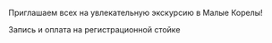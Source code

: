 Приглашаем всех на увлекательную экскурсию в Малые Корелы!

Запись и оплата на регистрационной стойке
